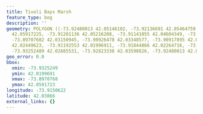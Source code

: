 ```yaml
---
title: Tivoli Bays Marsh
feature_type: bog
description: ''
geometry: POLYGON ((-73.92480013 42.05146102, -73.92136691 42.05464759, -73.91664622
  42.05917225, -73.91201136 42.05216208, -73.91141055 42.04604349, -73.89887926 42.04591601,
  -73.89707682 42.03150945, -73.90926478 42.03348577, -73.90917895 42.0292143, -73.91003725
  42.02449623, -73.91192553 42.01996911, -73.91844866 42.02264716, -73.91965029 42.02844924,
  -73.93252489 42.02685531, -73.92823336 42.03590826, -73.92480013 42.05146102))
geo_error: 0.0
bbox:
  xmin: -73.9325249
  ymin: 42.0199691
  xmax: -73.8970768
  ymax: 42.0591723
longitude: -73.9150622
latitude: 42.03866
external_links: {}
---
```

